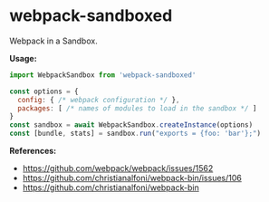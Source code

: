 # webpack-sandboxed

Webpack in a Sandbox.

**Usage:**

```javascript
import WebpackSandbox from 'webpack-sandboxed'

const options = {
  config: { /* webpack configuration */ },
  packages: [ /* names of modules to load in the sandbox */ ]
}
const sandbox = await WebpackSandbox.createInstance(options)
const [bundle, stats] = sandbox.run("exports = {foo: 'bar'};")
```

**References:**

* https://github.com/webpack/webpack/issues/1562
* https://github.com/christianalfoni/webpack-bin/issues/106
* https://github.com/christianalfoni/webpack-bin
